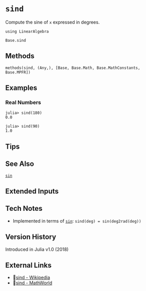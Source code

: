 # `sind`

Compute the sine of `x` expressed in degrees.

```@setup repl_only
using LinearAlgebra
```
```@docs
Base.sind
```


## Methods

```@repl
methods(sind, (Any,), [Base, Base.Math, Base.MathConstants, Base.MPFR])
```


## Examples

### Real Numbers
```jldoctest
julia> sind(180)
0.0

julia> sind(90)
1.0
```


## Tips


## See Also

[`sin`](@ref)


## Extended Inputs


## Tech Notes

- Implemented in terms of [`sin`](@ref): `sind(deg) = sin(deg2rad(deg))`


## Version History

Introduced in Julia v1.0 (2018)


## External Links
- 🔗[sind - Wikipedia](https://en.wikipedia.org/wiki/ )
- 🔗[sind - MathWorld](https://mathworld.wolfram.com/ )
